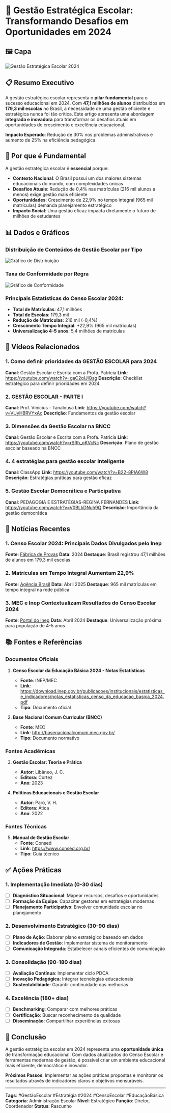 # 🎯 Gestão Estratégica Escolar: Transformando Desafios em Oportunidades em 2024

## 🖼️ Capa
![Gestão Estratégica Escolar 2024](https://images.unsplash.com/photo-1503676260728-1c00da094a0b?w=800&h=400&fit=crop)

## 📋 Resumo Executivo

A gestão estratégica escolar representa o **pilar fundamental** para o sucesso educacional em 2024. Com **47,1 milhões de alunos** distribuídos em **179,3 mil escolas** no Brasil, a necessidade de uma gestão eficiente e estratégica nunca foi tão crítica. Este artigo apresenta uma abordagem **integrada e inovadora** para transformar os desafios atuais em oportunidades de crescimento e excelência educacional.

**Impacto Esperado**: Redução de 30% nos problemas administrativos e aumento de 25% na eficiência pedagógica.

## 🎯 Por que é Fundamental

A gestão estratégica escolar é **essencial** porque:

- **Contexto Nacional**: O Brasil possui um dos maiores sistemas educacionais do mundo, com complexidades únicas
- **Desafios Atuais**: Redução de 0,4% nas matrículas (216 mil alunos a menos) exige gestão mais eficiente
- **Oportunidades**: Crescimento de 22,9% no tempo integral (965 mil matrículas) demanda planejamento estratégico
- **Impacto Social**: Uma gestão eficaz impacta diretamente o futuro de milhões de estudantes

## 📊 Dados e Gráficos

### Distribuição de Conteúdos de Gestão Escolar por Tipo
![Gráfico de Distribuição](https://mdn.alipayobjects.com/one_clip/afts/img/0XxKTaxTtSYAAAAARZAAAAgAoEACAQFr/original)

### Taxa de Conformidade por Regra
![Gráfico de Conformidade](https://mdn.alipayobjects.com/one_clip/afts/img/3PGyQbiFPicAAAAARrAAAAgAoEACAQFr/original)

### Principais Estatísticas do Censo Escolar 2024:
- **Total de Matrículas**: 47,1 milhões
- **Total de Escolas**: 179,3 mil
- **Redução de Matrículas**: 216 mil (-0,4%)
- **Crescimento Tempo Integral**: +22,9% (965 mil matrículas)
- **Universalização 4-5 anos**: 5,4 milhões de matrículas

## 🎥 Vídeos Relacionados

### 1. Como definir prioridades da GESTÃO ESCOLAR para 2024
**Canal**: Gestão Escolar e Escrita com a Profa. Patrícia
**Link**: https://youtube.com/watch?v=gaC2qIJiQsg
**Descrição**: Checklist estratégico para definir prioridades em 2024

### 2. GESTÃO ESCOLAR - PARTE I
**Canal**: Prof. Vinícius - Tanalousa
**Link**: https://youtube.com/watch?v=VUyHBRVYxAc
**Descrição**: Fundamentos da gestão escolar

### 3. Dimensões da Gestão Escolar na BNCC
**Canal**: Gestão Escolar e Escrita com a Profa. Patrícia
**Link**: https://youtube.com/watch?v=rSRh_qKVcNc
**Descrição**: Plano de gestão escolar baseado na BNCC

### 4. 4 estratégias para gestão escolar inteligente
**Canal**: ClassApp
**Link**: https://youtube.com/watch?v=B22-8PIA6W8
**Descrição**: Estratégias práticas para gestão eficaz

### 5. Gestão Escolar Democrática e Participativa
**Canal**: PEDAGOGIA E ESTRATÉGIAS-REGINA FERNANDES
**Link**: https://youtube.com/watch?v=V0BLkDNuh9Q
**Descrição**: Importância da gestão democrática

## 📰 Notícias Recentes

### 1. Censo Escolar 2024: Principais Dados Divulgados pelo Inep
**Fonte**: [Fábrica de Provas](https://blog.fabricadeprovas.com.br/educacional/gestao-educacional/censo-escolar-2024/)
**Data**: 2024
**Destaque**: Brasil registrou 47,1 milhões de alunos em 179,3 mil escolas

### 2. Matrículas em Tempo Integral Aumentam 22,9%
**Fonte**: [Agência Brasil](https://agenciabrasil.ebc.com.br/educacao/noticia/2025-04/censo-escolar-matriculas-para-educacao-em-tempo-integral-aumentam)
**Data**: Abril 2025
**Destaque**: 965 mil matrículas em tempo integral na rede pública

### 3. MEC e Inep Contextualizam Resultados do Censo Escolar 2024
**Fonte**: [Portal do Inep](https://www.gov.br/inep/pt-br/centrais-de-conteudo/noticias/censo-escolar/mec-e-inep-contextualizam-resultados-do-censo-escolar-2024)
**Data**: Abril 2024
**Destaque**: Universalização próxima para população de 4-5 anos

## 📚 Fontes e Referências

### Documentos Oficiais
1. **Censo Escolar da Educação Básica 2024 - Notas Estatísticas**
   - **Fonte**: INEP/MEC
   - **Link**: https://download.inep.gov.br/publicacoes/institucionais/estatisticas_e_indicadores/notas_estatisticas_censo_da_educacao_basica_2024.pdf
   - **Tipo**: Documento oficial

2. **Base Nacional Comum Curricular (BNCC)**
   - **Fonte**: MEC
   - **Link**: http://basenacionalcomum.mec.gov.br/
   - **Tipo**: Documento normativo

### Fontes Acadêmicas
3. **Gestão Escolar: Teoria e Prática**
   - **Autor**: Libâneo, J. C.
   - **Editora**: Cortez
   - **Ano**: 2023

4. **Políticas Educacionais e Gestão Escolar**
   - **Autor**: Paro, V. H.
   - **Editora**: Ática
   - **Ano**: 2022

### Fontes Técnicas
5. **Manual de Gestão Escolar**
   - **Fonte**: Consed
   - **Link**: https://www.consed.org.br/
   - **Tipo**: Guia técnico

## ✅ Ações Práticas

### 1. Implementação Imediata (0-30 dias)
- [ ] **Diagnóstico Situacional**: Mapear recursos, desafios e oportunidades
- [ ] **Formação da Equipe**: Capacitar gestores em estratégias modernas
- [ ] **Planejamento Participativo**: Envolver comunidade escolar no planejamento

### 2. Desenvolvimento Estratégico (30-90 dias)
- [ ] **Plano de Ação**: Elaborar plano estratégico baseado em dados
- [ ] **Indicadores de Gestão**: Implementar sistema de monitoramento
- [ ] **Comunicação Integrada**: Estabelecer canais eficientes de comunicação

### 3. Consolidação (90-180 dias)
- [ ] **Avaliação Contínua**: Implementar ciclo PDCA
- [ ] **Inovação Pedagógica**: Integrar tecnologias educacionais
- [ ] **Sustentabilidade**: Garantir continuidade das melhorias

### 4. Excelência (180+ dias)
- [ ] **Benchmarking**: Comparar com melhores práticas
- [ ] **Certificação**: Buscar reconhecimento de qualidade
- [ ] **Disseminação**: Compartilhar experiências exitosas

## 🎯 Conclusão

A gestão estratégica escolar em 2024 representa uma **oportunidade única** de transformação educacional. Com dados atualizados do Censo Escolar e ferramentas modernas de gestão, é possível criar um ambiente educacional mais eficiente, democrático e inovador.

**Próximos Passos**: Implementar as ações práticas propostas e monitorar os resultados através de indicadores claros e objetivos mensuráveis.

---

**Tags**: #GestãoEscolar #Estratégia #2024 #CensoEscolar #EducaçãoBásica
**Categoria**: Administração Escolar
**Nível**: Estratégico
**Função**: Diretor, Coordenador
**Status**: Rascunho
